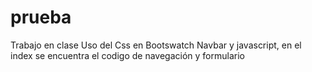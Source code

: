 # prueba
Trabajo en clase 
Uso del Css en Bootswatch
Navbar y javascript, en el index se encuentra el codigo de navegación y formulario
